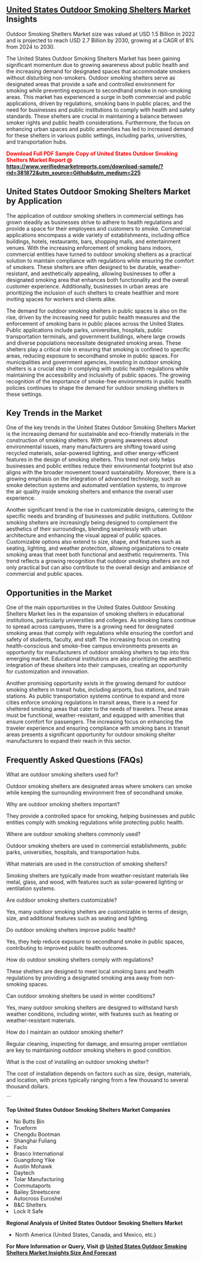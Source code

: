 <h2><a href="https://www.verifiedmarketreports.com/download-sample/?rid=381872&amp;utm_source=Github&amp;utm_medium=225" target="_blank">United States Outdoor Smoking Shelters Market</a> Insights</h2><p>Outdoor Smoking Shelters Market size was valued at USD 1.5 Billion in 2022 and is projected to reach USD 2.7 Billion by 2030, growing at a CAGR of 8% from 2024 to 2030.</p><p> <p>The United States Outdoor Smoking Shelters Market has been gaining significant momentum due to growing awareness about public health and the increasing demand for designated spaces that accommodate smokers without disturbing non-smokers. Outdoor smoking shelters serve as designated areas that provide a safe and controlled environment for smoking while preventing exposure to secondhand smoke in non-smoking areas. This market has experienced a surge in both commercial and public applications, driven by regulations, smoking bans in public places, and the need for businesses and public institutions to comply with health and safety standards. These shelters are crucial in maintaining a balance between smoker rights and public health considerations. Furthermore, the focus on enhancing urban spaces and public amenities has led to increased demand for these shelters in various public settings, including parks, universities, and transportation hubs. <strong><p><span class=""><span style="color: #ff0000;"><strong>Download Full PDF Sample Copy of United States Outdoor Smoking Shelters Market Report</strong> @ </span><a href="https://www.verifiedmarketreports.com/download-sample/?rid=381872&amp;utm_source=Github&amp;utm_medium=225" target="_blank">https://www.verifiedmarketreports.com/download-sample/?rid=381872&amp;utm_source=Github&amp;utm_medium=225</a></span></p></strong></p> <h2>United States Outdoor Smoking Shelters Market by Application</h2> <p>The application of outdoor smoking shelters in commercial settings has grown steadily as businesses strive to adhere to health regulations and provide a space for their employees and customers to smoke. Commercial applications encompass a wide variety of establishments, including office buildings, hotels, restaurants, bars, shopping malls, and entertainment venues. With the increasing enforcement of smoking bans indoors, commercial entities have turned to outdoor smoking shelters as a practical solution to maintain compliance with regulations while ensuring the comfort of smokers. These shelters are often designed to be durable, weather-resistant, and aesthetically appealing, allowing businesses to offer a designated smoking area that enhances both functionality and the overall customer experience. Additionally, businesses in urban areas are prioritizing the inclusion of such shelters to create healthier and more inviting spaces for workers and clients alike.</p> <p>The demand for outdoor smoking shelters in public spaces is also on the rise, driven by the increasing need for public health measures and the enforcement of smoking bans in public places across the United States. Public applications include parks, universities, hospitals, public transportation terminals, and government buildings, where large crowds and diverse populations necessitate designated smoking areas. These shelters play a critical role in ensuring that smoking is confined to specific areas, reducing exposure to secondhand smoke in public spaces. For municipalities and government agencies, investing in outdoor smoking shelters is a crucial step in complying with public health regulations while maintaining the accessibility and inclusivity of public spaces. The growing recognition of the importance of smoke-free environments in public health policies continues to shape the demand for outdoor smoking shelters in these settings.</p> <h2>Key Trends in the Market</h2> <p>One of the key trends in the United States Outdoor Smoking Shelters Market is the increasing demand for sustainable and eco-friendly materials in the construction of smoking shelters. With growing awareness about environmental issues, many manufacturers are shifting toward using recycled materials, solar-powered lighting, and other energy-efficient features in the design of smoking shelters. This trend not only helps businesses and public entities reduce their environmental footprint but also aligns with the broader movement toward sustainability. Moreover, there is a growing emphasis on the integration of advanced technology, such as smoke detection systems and automated ventilation systems, to improve the air quality inside smoking shelters and enhance the overall user experience.</p> <p>Another significant trend is the rise in customizable designs, catering to the specific needs and branding of businesses and public institutions. Outdoor smoking shelters are increasingly being designed to complement the aesthetics of their surroundings, blending seamlessly with urban architecture and enhancing the visual appeal of public spaces. Customizable options also extend to size, shape, and features such as seating, lighting, and weather protection, allowing organizations to create smoking areas that meet both functional and aesthetic requirements. This trend reflects a growing recognition that outdoor smoking shelters are not only practical but can also contribute to the overall design and ambiance of commercial and public spaces.</p> <h2>Opportunities in the Market</h2> <p>One of the main opportunities in the United States Outdoor Smoking Shelters Market lies in the expansion of smoking shelters in educational institutions, particularly universities and colleges. As smoking bans continue to spread across campuses, there is a growing need for designated smoking areas that comply with regulations while ensuring the comfort and safety of students, faculty, and staff. The increasing focus on creating health-conscious and smoke-free campus environments presents an opportunity for manufacturers of outdoor smoking shelters to tap into this emerging market. Educational institutions are also prioritizing the aesthetic integration of these shelters into their campuses, creating an opportunity for customization and innovation.</p> <p>Another promising opportunity exists in the growing demand for outdoor smoking shelters in transit hubs, including airports, bus stations, and train stations. As public transportation systems continue to expand and more cities enforce smoking regulations in transit areas, there is a need for sheltered smoking areas that cater to the needs of travelers. These areas must be functional, weather-resistant, and equipped with amenities that ensure comfort for passengers. The increasing focus on enhancing the traveler experience and ensuring compliance with smoking bans in transit areas presents a significant opportunity for outdoor smoking shelter manufacturers to expand their reach in this sector.</p> <h2>Frequently Asked Questions (FAQs)</h2> <p>What are outdoor smoking shelters used for?</p> <p>Outdoor smoking shelters are designated areas where smokers can smoke while keeping the surrounding environment free of secondhand smoke.</p> <p>Why are outdoor smoking shelters important?</p> <p>They provide a controlled space for smoking, helping businesses and public entities comply with smoking regulations while protecting public health.</p> <p>Where are outdoor smoking shelters commonly used?</p> <p>Outdoor smoking shelters are used in commercial establishments, public parks, universities, hospitals, and transportation hubs.</p> <p>What materials are used in the construction of smoking shelters?</p> <p>Smoking shelters are typically made from weather-resistant materials like metal, glass, and wood, with features such as solar-powered lighting or ventilation systems.</p> <p>Are outdoor smoking shelters customizable?</p> <p>Yes, many outdoor smoking shelters are customizable in terms of design, size, and additional features such as seating and lighting.</p> <p>Do outdoor smoking shelters improve public health?</p> <p>Yes, they help reduce exposure to secondhand smoke in public spaces, contributing to improved public health outcomes.</p> <p>How do outdoor smoking shelters comply with regulations?</p> <p>These shelters are designed to meet local smoking bans and health regulations by providing a designated smoking area away from non-smoking spaces.</p> <p>Can outdoor smoking shelters be used in winter conditions?</p> <p>Yes, many outdoor smoking shelters are designed to withstand harsh weather conditions, including winter, with features such as heating or weather-resistant materials.</p> <p>How do I maintain an outdoor smoking shelter?</p> <p>Regular cleaning, inspecting for damage, and ensuring proper ventilation are key to maintaining outdoor smoking shelters in good condition.</p> <p>What is the cost of installing an outdoor smoking shelter?</p> <p>The cost of installation depends on factors such as size, design, materials, and location, with prices typically ranging from a few thousand to several thousand dollars.</p> ```</p><p><strong>Top United States Outdoor Smoking Shelters Market Companies</strong></p><div data-test-id=""><p><li>No Butts Bin</li><li> Trueform</li><li> Chengdu Bootman</li><li> Shanghai Fuliang</li><li> Faclo</li><li> Brasco International</li><li> Guangdong Yike</li><li> Austin Mohawk</li><li> Daytech</li><li> Tolar Manufacturing</li><li> Commutaports</li><li> Bailey Streetscene</li><li> Autocross Euroshel</li><li> B&C Shelters</li><li> Lock It Safe</li></p><div><strong>Regional Analysis of&nbsp;United States Outdoor Smoking Shelters Market</strong></div><ul><li dir="ltr"><p dir="ltr">North America&nbsp;(United States, Canada, and Mexico, etc.)</p></li></ul><p><strong>For More Information or Query, Visit @&nbsp;</strong><strong><a href="https://www.verifiedmarketreports.com/product/outdoor-smoking-shelters-market/?utm_source=Github&amp;utm_medium=225" target="_blank">United States Outdoor Smoking Shelters Market Insights Size And Forecast</a></strong></p></div>

